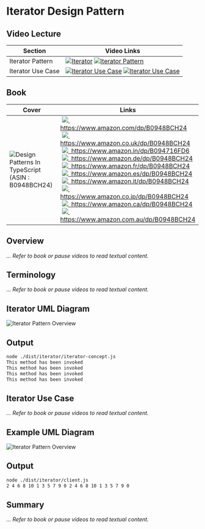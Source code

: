 # Iterator Design Pattern

## Video Lecture

| Section           | Video Links                                                                                                                                                                                                          |
| ----------------- | -------------------------------------------------------------------------------------------------------------------------------------------------------------------------------------------------------------------- |
| Iterator Pattern  | <a class="udemyVideoLink" href="https://www.udemy.com/course/design-patterns-typescript/learn/lecture/26989340/?referralCode=6384C079FB0A503DB9D9" target="_blank" title="Iterator"><img src="../img/udemy_btn_sm.gif" alt="Iterator"/></a>&nbsp;<a id="ytVideoLink" href="https://www.youtube.com/watch?v=ePyjE0dADvs&list=PLKWUX7aMnlELvv8bXquIgxXYyHH5SFlaP" target="_blank" title="Iterator Pattern"><img src="../img/yt_btn_sm.gif" alt="Iterator Pattern"/></a>   |
| Iterator Use Case | <a class="udemyVideoLink" href="https://www.udemy.com/course/design-patterns-typescript/learn/lecture/26989346/?referralCode=6384C079FB0A503DB9D9" target="_blank" title="Iterator Use Case"><img src="../img/udemy_btn_sm.gif" alt="Iterator Use Case"/></a>&nbsp;<a id="ytVideoLink" href="https://www.youtube.com/watch?v=mkgFviTFqDk&list=PLKWUX7aMnlELvv8bXquIgxXYyHH5SFlaP" target="_blank" title="Iterator Use Case"><img src="../img/yt_btn_sm.gif" alt="Iterator Use Case"/></a> |

## Book 

Cover | Links
-|-
![Design Patterns In TypeScript (ASIN : B0948BCH24)](../img/dp_typescript_125.jpg) | &nbsp;<a href="https://www.amazon.com/dp/B0948BCH24"><img src="../img/flag_us.gif">&nbsp; https://www.amazon.com/dp/B0948BCH24</a><br/>&nbsp;<a href="https://www.amazon.co.uk/dp/B0948BCH24"><img src="../img/flag_uk.gif">&nbsp; https://www.amazon.co.uk/dp/B0948BCH24</a><br/>&nbsp;<a href="https://www.amazon.in/dp/B094716FD6"><img src="../img/flag_in.gif">&nbsp; https://www.amazon.in/dp/B094716FD6</a><br/>&nbsp;<a href="https://www.amazon.de/dp/B0948BCH24"><img src="../img/flag_de.gif">&nbsp; https://www.amazon.de/dp/B0948BCH24</a><br/>&nbsp;<a href="https://www.amazon.fr/dp/B0948BCH24"><img src="../img/flag_fr.gif">&nbsp; https://www.amazon.fr/dp/B0948BCH24</a><br/>&nbsp;<a href="https://www.amazon.es/dp/B0948BCH24"><img src="../img/flag_es.gif">&nbsp; https://www.amazon.es/dp/B0948BCH24</a><br/>&nbsp;<a href="https://www.amazon.it/dp/B0948BCH24"><img src="../img/flag_it.gif">&nbsp; https://www.amazon.it/dp/B0948BCH24</a><br/>&nbsp;<a href="https://www.amazon.co.jp/dp/B0948BCH24"><img src="../img/flag_jp.gif">&nbsp; https://www.amazon.co.jp/dp/B0948BCH24</a><br/>&nbsp;<a href="https://www.amazon.ca/dp/B0948BCH24"><img src="../img/flag_ca.gif">&nbsp; https://www.amazon.ca/dp/B0948BCH24</a><br/>&nbsp;<a href="https://www.amazon.com.au/dp/B0948BCH24"><img src="../img/flag_au.gif">&nbsp; https://www.amazon.com.au/dp/B0948BCH24</a>

## Overview

_... Refer to book or pause videos to read textual content._

## Terminology

_... Refer to book or pause videos to read textual content._

## Iterator UML Diagram

![Iterator Pattern Overview](../img/iterator_concept.svg)

## Output

```bash
node ./dist/iterator/iterator-concept.js
This method has been invoked
This method has been invoked
This method has been invoked
This method has been invoked
```

## Iterator Use Case

_... Refer to book or pause videos to read textual content._

## Example UML Diagram

![Iterator Pattern Overview](../img/iterator_example.svg)

## Output

```bash
node ./dist/iterator/client.js
2 4 6 8 10 1 3 5 7 9 0 2 4 6 8 10 1 3 5 7 9 0
```

## Summary

_... Refer to book or pause videos to read textual content._
